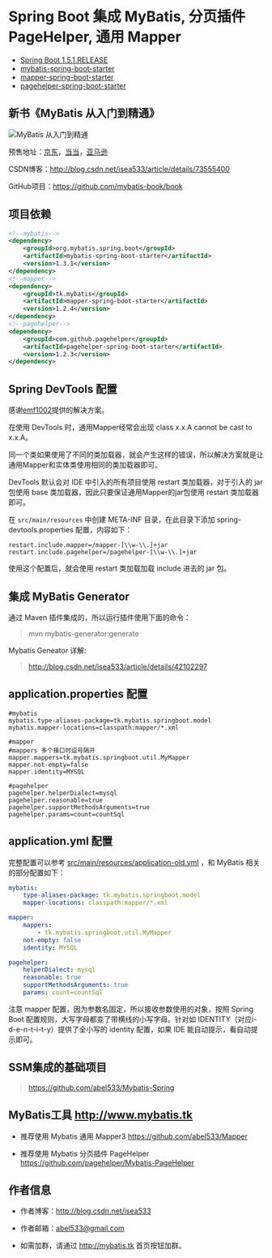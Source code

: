# Spring Boot 集成 MyBatis, 分页插件 PageHelper, 通用 Mapper 

- [Spring Boot 1.5.1.RELEASE](https://github.com/spring-projects/spring-boot)
- [mybatis-spring-boot-starter](https://github.com/mybatis/spring-boot-starter)
- [mapper-spring-boot-starter](https://github.com/abel533/mapper-boot-starter)
- [pagehelper-spring-boot-starter](https://github.com/pagehelper/pagehelper-spring-boot)

## 新书《MyBatis 从入门到精通》

![MyBatis 从入门到精通](https://github.com/mybatis-book/book/raw/master/book.png)

预售地址：[京东](https://item.jd.com/12103309.html)，[当当](http://product.dangdang.com/25098208.html)，[亚马逊](https://www.amazon.cn/MyBatis从入门到精通-刘增辉/dp/B072RC11DM/ref=sr_1_18?ie=UTF8&qid=1498007125&sr=8-18&keywords=mybatis)

CSDN博客：http://blog.csdn.net/isea533/article/details/73555400

GitHub项目：https://github.com/mybatis-book/book

## 项目依赖
```xml
<!--mybatis-->
<dependency>
    <groupId>org.mybatis.spring.boot</groupId>
    <artifactId>mybatis-spring-boot-starter</artifactId>
    <version>1.3.1</version>
</dependency>
<!--mapper-->
<dependency>
    <groupId>tk.mybatis</groupId>
    <artifactId>mapper-spring-boot-starter</artifactId>
    <version>1.2.4</version>
</dependency>
<!--pagehelper-->
<dependency>
    <groupId>com.github.pagehelper</groupId>
    <artifactId>pagehelper-spring-boot-starter</artifactId>
    <version>1.2.3</version>
</dependency>
```
## Spring DevTools 配置
感谢[emf1002](https://github.com/emf1002)提供的解决方案。

在使用 DevTools 时，通用Mapper经常会出现 class x.x.A cannot be cast to x.x.A。

同一个类如果使用了不同的类加载器，就会产生这样的错误，所以解决方案就是让通用Mapper和实体类使用相同的类加载器即可。

DevTools 默认会对 IDE 中引入的所有项目使用 restart 类加载器，对于引入的 jar 包使用 base 类加载器，因此只要保证通用Mapper的jar包使用 restart
类加载器即可。

在 `src/main/resources` 中创建 META-INF 目录，在此目录下添加 spring-devtools.properties 配置，内容如下：
```properties
restart.include.mapper=/mapper-[\\w-\\.]+jar
restart.include.pagehelper=/pagehelper-[\\w-\\.]+jar
```
使用这个配置后，就会使用 restart 类加载加载 include 进去的 jar 包。

## 集成 MyBatis Generator
通过 Maven 插件集成的，所以运行插件使用下面的命令：
>mvn mybatis-generator:generate

Mybatis Geneator 详解:
>http://blog.csdn.net/isea533/article/details/42102297

## application.properties 配置
```properties
#mybatis
mybatis.type-aliases-package=tk.mybatis.springboot.model
mybatis.mapper-locations=classpath:mapper/*.xml

#mapper
#mappers 多个接口时逗号隔开
mapper.mappers=tk.mybatis.springboot.util.MyMapper
mapper.not-empty=false
mapper.identity=MYSQL

#pagehelper
pagehelper.helperDialect=mysql
pagehelper.reasonable=true
pagehelper.supportMethodsArguments=true
pagehelper.params=count=countSql
```

## application.yml 配置

完整配置可以参考 [src/main/resources/application-old.yml](https://github.com/abel533/MyBatis-Spring-Boot/blob/master/src/main/resources/application-old.yml) ，和 MyBatis 相关的部分配置如下：

```yaml
mybatis:
    type-aliases-package: tk.mybatis.springboot.model
    mapper-locations: classpath:mapper/*.xml

mapper:
    mappers:
        - tk.mybatis.springboot.util.MyMapper
    not-empty: false
    identity: MYSQL

pagehelper:
    helperDialect: mysql
    reasonable: true
    supportMethodsArguments: true
    params: count=countSql
```

注意 mapper 配置，因为参数名固定，所以接收参数使用的对象，按照 Spring Boot 配置规则，大写字母都变了带横线的小写字母。针对如 IDENTITY（对应i-d-e-n-t-i-t-y）提供了全小写的 identity 配置，如果 IDE 能自动提示，看自动提示即可。

## SSM集成的基础项目 
>https://github.com/abel533/Mybatis-Spring

## MyBatis工具 http://www.mybatis.tk

- 推荐使用 Mybatis 通用 Mapper3 https://github.com/abel533/Mapper

- 推荐使用 Mybatis 分页插件 PageHelper https://github.com/pagehelper/Mybatis-PageHelper

## 作者信息

- 作者博客：http://blog.csdn.net/isea533

- 作者邮箱：abel533@gmail.com

- 如需加群，请通过 http://mybatis.tk 首页按钮加群。 